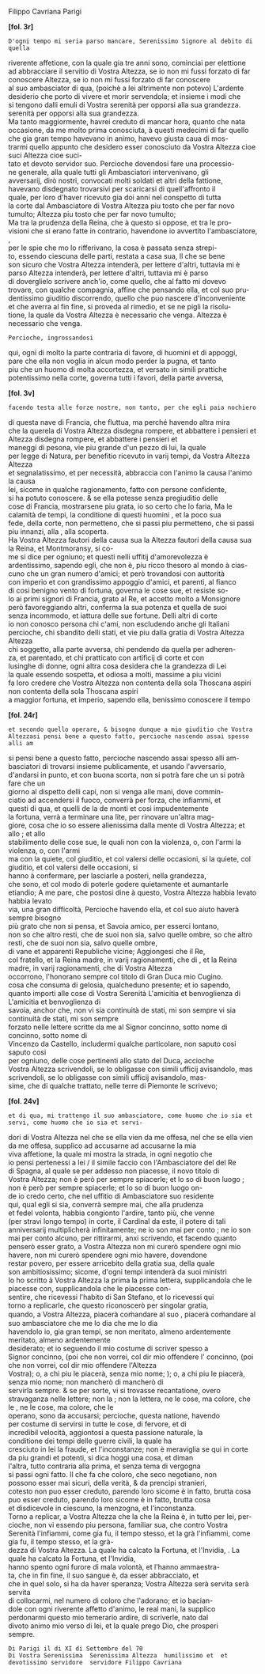 Filippo Cavriana
Parigi



  
    
    
**[fol. 3r]**

    D'ogni tempo mi seria parso mancare, Serenissimo Signore al debito di quella   
riverente affetione, con la quale gia tre anni sono, cominciai per elettione   
ad abbracciare il servitio di Vostra Altezza, se io non mi fussi forzato di far conoscere  Altezza, se io non mi fussi forzato di far conoscere   
al suo ambasciator di qua, (poichè a lei altrimente non potevo) L'ardente   
desiderio che porto di vivere et morir servendola; et insieme i modi che   
si tengono dalli emuli di Vostra serenità per opporsi alla sua grandezza.  serenità per opporsi alla sua grandezza.   
Ma tanto maggiormente, havrei creduto di mancar hora, quanto che nata   
occasione, da me molto prima conosciuta, à questi medecimi di far quello   
che gia gran tempo havevano in animo, havevo giusta caua di mos-  
trarmi quello appunto che desidero esser conosciuto da Vostra Altezza cioe suci Altezza cioe suci-  
tato et devoto servidor suo. Percioche dovendosi fare una processio-  
ne generale, alla quale tutti gli Ambasciatori intervenivano, gli   
avversarij, dirò nostri, convocati molti soldati et altri della fattione,   
havevano disdegnato trovarsivi per scaricarsi di quell'affronto il   
quale, per loro d'haver ricevuto gia doi anni nel conspetto di tutta   
la corte dal Ambasciatore di Vostra Altezza piu tosto che per far novo tumulto;  Altezza piu tosto che per far novo tumulto;   
Ma tra la prudenza della Reina, che à questo si oppose, et tra le pro-  
visioni che si erano fatte in contrario, havendone io avvertito l'ambasciatore, ,   
per le spie che mo lo rifferivano, la cosa è passata senza strepi-  
to, essendo ciescuna delle parti, restata a casa sua, Il che se bene   
son sicuro che Vostra Altezza intenderà, per lettere d'altri, tuttavia mi è parso  Altezza intenderà, per lettere d'altri, tuttavia mi è parso   
di doverglielo scrivere anch'io, come quello, che al fatto mi dovevo   
trovare, con qualche compagnia, affine che pensando ella, et col suo pru-  
dentissimo giuditio discorrendo, quello che puo nascere d'inconveniente   
et che averra al fin fine, si proveda al rimedio, et se ne pigli la risolu-  
tione, la quale da Vostra Altezza è necessario che venga. Altezza è necessario che venga.


    
    Percioche, ingrossandosi   
qui, ogni di molto la parte contraria di favore, di huomini et di appoggi,   
pare che ella non voglia in alcun modo perder la pugna, et tanto   
piu che un huomo di molta accortezza, et versato in simili prattiche   
potentissimo nella corte, governa tutti i favori, della parte avversa,



    
**[fol. 3v]**

    facendo testa alle forze nostre, non tanto, per che egli paia nochiero   
di questa nave di Francia, che fluttua, ma perché havendo altra mira   
che la querela di Vostra Altezza disdegna rompere, et abbattere i pensieri et  Altezza disdegna rompere, et abbattere i pensieri et   
maneggi di pesona, vie piu grande d'un pezzo di lui, la quale    
per legge di Natura, per benefitio ricevuto in varij tempi, da Vostra Altezza  Altezza   
et segnalatissimo, et per necessità, abbraccia con l'animo la causa  l'animo la causa   
lei, sicome in qualche ragionamento, fatto con persone confidente,   
si ha potuto conoscere. & se ella potesse senza pregiuditio delle   
cose di Francia, mostrarsene piu grata, io so certo che lo faria, Ma le   
calamità de tempi, la conditione di questi huomini , et la poco sua   
fede, della corte, non permetteno, che si passi piu  permetteno, che si passi piu innanzi, alla , alla scoperta.   
Ha Vostra Altezza fautori della causa sua la  Altezza fautori della causa sua la Reina, et Montmoransy, si co-  
me si dice per ogniuno; et questi nelli uffitij d'amorevolezza è  
ardentissimo, sapendo egli, che non è, piu ricco thesoro al mondo à cias-  
cuno che un gran numero d'amici; et però trovandosi con auttorità   
con imperio et con grandissimo appoggio d'amici, et parenti, al fianco   
di cosi benigno vento di fortuna, governa le cose sue, et resiste so-  
lo ai primi signori di Francia, grato al Re, et accetto molto a Monsignore   
però favoreggiando altri, conferma la sua potenza et quella de suoi   
senza incommodo, et iattura delle sue fortune. Delli altri di corte   
io non conosco persona chi c'ami, non escludendo anche gli Italiani   
percioche, chi sbandito delli stati, et vie piu dalla gratia di Vostra Altezza  Altezza   
chi soggetto, alla parte avversa, chi pendendo da quella per adheren-  
za, et parentado, et chi pratticato con artificij di corte et con   
lusinghe di donne, ogni altra cosa desidera che la grandezza di Lei   
la quale essendo sospetta, et odiosa a molti, massime a piu vicini    
fa loro credere che Vostra  Altezza non contenta della sola Thoscana aspiri  non contenta della sola Thoscana aspiri   
a maggior fortuna, et imperio, sapendo ella, benissimo conoscere il tempo



    
**[fol. 24r]**

    et secondo quello operare, & bisogno dunque a mio giuditio che Vostra  Altezzasi pensi bene a questo fatto, percioche nascendo assai spesso alli am  
si pensi bene a questo fatto, percioche nascendo assai spesso alli am-  
basciatori di trovarsi insieme publicamente, et usando l'avversario,   
d'andarsi in punto, et con buona scorta, non si potrà fare che un  si potrà fare che un   
giorno al dispetto delli capi, non si venga alle mani, dove commin-  
ciatio ad accendersi il fuoco, converrà per forza, che infiammi, et   
questi di qua, et quelli de la de monti et cosi impudentemente   
la fortuna, verrà a terminare una lite, per rinovare un'altra mag-  
giore, cosa che io so essere alienissima dalla mente di Vostra  Altezza; et allo ; et allo   
stabilimento delle cose sue, le quali non con la violenza, o, con l'armi  la violenza, o, con l'armi   
ma con la quiete, col giuditio, et col valersi delle occasioni, si  la quiete, col giuditio, et col valersi delle occasioni, si   
hanno à confermare, per lasciarle a posteri, nella grandezza,   
che sono, et col modo di poterle godere quietamente et aumantarle    
etiandio; A me pare, che postosi dine à questo, Vostra  Altezza habbia levato  habbia levato   
via, una gran difficoltà, Percioche havendo ella, et col suo aiuto haverà sempre bisogno   
più grato che non si pensa, et Savoia amico, per esserci lontano,   
non so che altro resti, che de suoi non sia, salvo quelle ombre,  so che altro resti, che de suoi non sia, salvo quelle ombre,   
di vane et apparenti Republiche vicine; Aggiongesi che il Re,   
col fratello, et la Reina madre, in varij ragionamenti, che di , et la Reina madre, in varij ragionamenti, che di Vostra Altezza    
occorrono, l'honorano sempre col titolo di Gran Duca mio Cugino.   
cosa che consuma di gelosia, qualcheduno presente; et io sapendo,   
quanto importi alle cose di Vostra  Serenità L'amicitia et benvoglienza di  L'amicitia et benvoglienza di   
savoia, anchor che, non vi sia continuità de stati, mi son sempre  vi sia continuità de stati, mi son sempre   
forzato nelle lettere scritte da me al Signor concinno, sotto nome di  concinno, sotto nome di   
Vincenzo da Castello, includermi qualche particolare, non saputo cosi  saputo cosi   
per ogniuno, delle cose pertinenti allo stato del Duca, accioche   
Vostra  Altezza scrivendoli, se lo obligasse con simili ufficij avisandolo, mas scrivendoli, se lo obligasse con simili ufficij avisandolo, mas-  
sime, che di qualche trattato, nelle terre di Piemonte le scrivevo;



    
**[fol. 24v]**

    et di qua, mi trattengo il suo ambasciatore, come huomo che io sia et servi, come huomo che io sia et servi-  
dori di Vostra  Altezza nel che se ella vien da me offesa,  nel che se ella vien da me offesa, supplico ad accusarne  ad accusarne la mia  
viva affetione, la quale mi mostra la strada, in ogni negotio che   
io pensi pertenessi a lei / il simile faccio con l'Ambasciatore del  del Re   
di Spagna, al quale se per addesso non piacesse, il novo titolo di   
Vostra  Altezza; non è però per sempre spiacerle; et lo so di buon luogo ; non è però per sempre spiacerle; et lo so di buon luogo on-  
de io credo certo, che nel uffitio di Ambasciatore suo residente   
qui, qual egli si sia, converrà sempre mai, che alla prudenza   
et fedel volonta, habbia congionto l'ardire, tanto più, che venne   
(per stravi longo tempo) in corte, il Cardinal da este, il potere di tali  
anniversarij multiplicherà infinitamente; ne io son mai per conto ; ne io son mai per conto alcuno, per rittirarmi, anxi scrivendo, et facendo quanto penserò esser grato, a Vostra  Altezza non mi curerò spendere ogni mio havere,  non mi curerò spendere ogni mio havere, dovendone   
restar povero, per essere arricebito della gratia sua, della quale  
son ambitiosissimo; sicome, d'ogni tempi intenderà da suoi ministri   
Io ho scritto à Vostra  Altezza la prima  la prima lettera, supplicandola che le piacesse con, supplicandola che le piacesse con-  
sentire, che ricevessi l'habito di San Stefano, et lo ricevessi qui   
torno a replicarle, che questo riconoscerò per singolar gratia,   
quando, a Vostra  Altezza, piacerà com̍andare al suo , piacerà com̍andare al suo ambasciatore che me lo dia  che me lo dia   
havendolo io, gia gran tempi, se non meritato, almeno ardentemente  meritato, almeno ardentemente   
desiderato; et io seguendo il mio costume di scriver spesso a   
Signor concinno, (poi che non vorrei, col dir mio offendere l' concinno, (poi che non vorrei, col dir mio offendere l'Altezza    
Vostra); o, a chi piu le piacerà, senza mio nome; ); o, a chi piu le piacerà, senza mio nome; non mancherò di  mancherò di   
servirla sempre. & se per sorte, vi si trovasse recantatione, overo   
stravaganza nelle lettere; non la ; non la lettera, ne le cose, ma colore, che le , ne le cose, ma colore, che le   
operano, sono da accusarsi; percioche, questa natione, havendo   
per costume di servirsi in tutte le cose, di fervore, et di   
incredibil velocità, aggiontosi a questa passione naturale, la   
conditione dei tempi delle guerre civili, la quale ha   
cresciuto in lei la fraude, et l'inconstanze; non è meraviglia se qui in corte   
da piu grandi et potenti, si dica hoggi una cosa, et diman   
l'altra, tutto contraria alla prima, et senza tema di vergogna   
si passi ogni fatto. Il che fa che coloro, che seco negotiano, non   
possono esser mai sicuri, della verità, & da prencipi stranieri,   
cotesto non puo esser creduto, parendo loro sicome è in fatto, brutta cosa  puo esser creduto, parendo loro sicome è in fatto, brutta cosa   
et disdicevole in ciescuno, la menzogna, et l'inconstanza.   
Torno a replicar, a Vostra  Altezza che la  che la Reina è, in tutto per lei, per-  
cioche, non vi essendo piu persona, familiar sua, che contro Vostra    
Serenità l'infiammi, come gia fu, il tempo stesso, et la grà l'infiammi, come gia fu, il tempo stesso, et la grà-  
dezza di Vostra  Altezza. La quale ha calcato la Fortuna, et l'Invidia, . La quale ha calcato la Fortuna, et l'Invidia,   
hanno spento ogni furore di mala volontà, et l'hanno ammaestra-  
ta, che in fin fine, il suo sangue è, da esser abbracciato, et   
che in quel solo, si ha da haver speranza; Vostra  Altezza serà servita  serà servita   
di collocarmi, nel numero di coloro che l'adorano; et io bacian-  
dole con ogni riverente affetto d'animo, le real mani, la supplico    
perdonarmi questo mio temerario ardire, di scriverle, nato dal   
divoto animo mio verso di lei, et la quale prego Dio, che prosperi   
sempre.


    
    Di Parigi il di XI di Settembre del 70
    Di Vostra Serenissima  Serenissima Altezza  humilissimo et  et devotissimo servidore  servidore Filippo Cavriana
    


    
  
